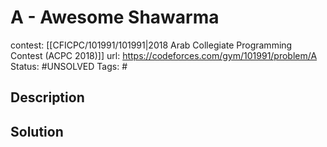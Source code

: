 # A - Awesome Shawarma

contest: [[CFICPC/101991/101991|2018 Arab Collegiate Programming Contest (ACPC 2018)]]
url: https://codeforces.com/gym/101991/problem/A
Status: #UNSOLVED
Tags: #

## Description

## Solution

